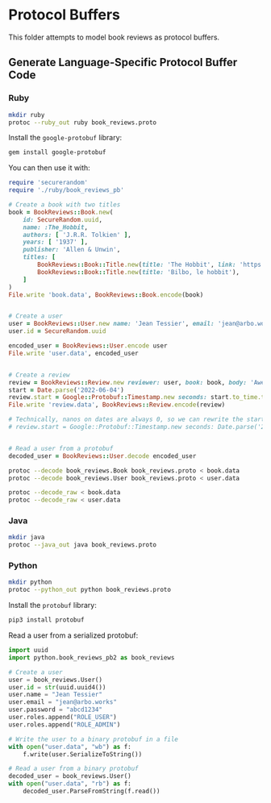 # Protocol Buffers

This folder attempts to model book reviews as protocol buffers.

## Generate Language-Specific Protocol Buffer Code

### Ruby

```bash
mkdir ruby
protoc --ruby_out ruby book_reviews.proto
```

Install the `google-protobuf` library:

```bash
gem install google-protobuf
```

You can then use it with:

```ruby
require 'securerandom'
require './ruby/book_reviews_pb'

# Create a book with two titles
book = BookReviews::Book.new(
    id: SecureRandom.uuid,
    name: :The_Hobbit,
    authors: [ 'J.R.R. Tolkien' ],
    years: [ '1937' ],
    publisher: 'Allen & Unwin',
    titles: [
        BookReviews::Book::Title.new(title: 'The Hobbit', link: 'https://en.wikipedia.org/wiki/The_Hobbit'),
        BookReviews::Book::Title.new(title: 'Bilbo, le hobbit'),
    ]
)
File.write 'book.data', BookReviews::Book.encode(book)


# Create a user
user = BookReviews::User.new name: 'Jean Tessier', email: 'jean@arbo.works', password: 'abcd1234', roles: [ :ROLE_USER, :ROLE_ADMIN ]
user.id = SecureRandom.uuid

encoded_user = BookReviews::User.encode user
File.write 'user.data', encoded_user


# Create a review
review = BookReviews::Review.new reviewer: user, book: book, body: 'Awesome!'
start = Date.parse('2022-06-04')
review.start = Google::Protobuf::Timestamp.new seconds: start.to_time.to_i, nanos: start.to_time.nsec
File.write 'review.data', BookReviews::Review.encode(review)

# Technically, nanos on dates are always 0, so we can rewrite the start as:
# review.start = Google::Protobuf::Timestamp.new seconds: Date.parse('2022-06-04').to_time.to_i


# Read a user from a protobuf
decoded_user = BookReviews::User.decode encoded_user
```

```bash
protoc --decode book_reviews.Book book_reviews.proto < book.data
protoc --decode book_reviews.User book_reviews.proto < user.data
```

```bash
protoc --decode_raw < book.data
protoc --decode_raw < user.data
```

### Java

```bash
mkdir java
protoc --java_out java book_reviews.proto
```

### Python

```bash
mkdir python
protoc --python_out python book_reviews.proto
```

Install the `protobuf` library:

```bash
pip3 install protobuf
```

Read a user from a serialized protobuf:

```python
import uuid
import python.book_reviews_pb2 as book_reviews

# Create a user
user = book_reviews.User()
user.id = str(uuid.uuid4())
user.name = "Jean Tessier"
user.email = "jean@arbo.works"
user.password = "abcd1234"
user.roles.append("ROLE_USER")
user.roles.append("ROLE_ADMIN")

# Write the user to a binary protobuf in a file
with open("user.data", "wb") as f:
    f.write(user.SerializeToString())

# Read a user from a binary protobuf
decoded_user = book_reviews.User()
with open("user.data", "rb") as f:
    decoded_user.ParseFromString(f.read())
```
